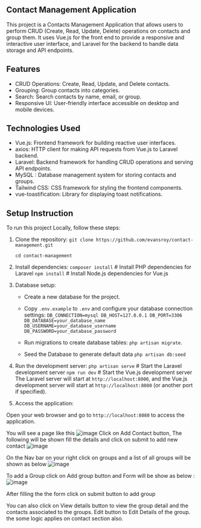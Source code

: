 ## Contact Management Application

This project is a Contacts Management Application that allows users to perform CRUD (Create, Read, Update, Delete) operations on contacts and group them. It uses Vue.js for the front end to provide a responsive and interactive user interface, and Laravel for the backend to handle data storage and API endpoints.

## Features

-   CRUD Operations: Create, Read, Update, and Delete contacts.
-   Grouping: Group contacts into categories.
-   Search: Search contacts by name, email, or group.
-   Responsive UI: User-friendly interface accessible on desktop and mobile devices.

## Technologies Used

-   Vue.js: Frontend framework for building reactive user interfaces.
-   axios: HTTP client for making API requests from Vue.js to Laravel backend.
-   Laravel: Backend framework for handling CRUD operations and serving API endpoints.
-   MySQL : Database management system for storing contacts and groups.
-   Tailwind CSS: CSS framework for styling the frontend components.
-   vue-toastification: Library for displaying toast notifications.

## Setup Instruction

To run this project Locally, follow these steps:

1. Clone the repository:
   `git clone https://github.com/evansroy/contact-management.git`

    `cd contact-management`

2. Install dependencies:
   `composer install` # Install PHP dependencies for Laravel
   `npm install` # Install Node.js dependencies for Vue.js
3. Database setup:
   - Create a new database for the project.

   - Copy `.env.example` to `.env` and configure your database connection settings:
        `DB_CONNECTION=mysql
        DB_HOST=127.0.0.1
        DB_PORT=3306
        DB_DATABASE=your_database_name
        DB_USERNAME=your_database_username
        DB_PASSWORD=your_database_password`
    - Run migrations to create database tables: `php artisan migrate`.
    - Seed the Database to generate default data `php artisan db:seed`

4. Run the development server:
    `php artisan serve` # Start the Laravel development server
    `npm run dev` # Start the Vue.js development server
The Laravel server will start at `http://localhost:8000`, and the Vue.js development server will start at `http://localhost:8080` (or another port if specified).

5. Access the application:

Open your web browser and go to `http://localhost:8080` to access the application.

You will see a page like this ![image](https://github.com/evansroy/contact-management/assets/51271888/a0a31a2e-35be-45f5-bcfa-ec3a409d2d91)
Click on Add Contact button, The following will be shown fill the details and click on submit to add new contact
![image](https://github.com/evansroy/contact-management/assets/51271888/de6b1b3e-80a4-4e3d-979d-69d0befd1089)

On the Nav bar on your right click on groups and a list of all groups will be shown as below 
![image](https://github.com/evansroy/contact-management/assets/51271888/45576fff-f2d9-404b-a76d-febb65bf7274)

To add a Group click on Add group button and Form will be show as below : 
![image](https://github.com/evansroy/contact-management/assets/51271888/63b8f11c-bd58-476a-a035-f946e09ac50c)

After filling the the form click on submit button to add group

You can also click on View details button to view the group detail and the contacts associated to the groups.
Edit button to Edit Details of the group. the some logic applies on contact section also.








